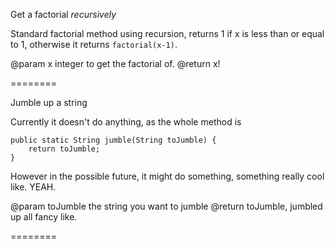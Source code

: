 
Get a factorial *recursively*

Standard factorial method using recursion, returns 1 if x is less than
or equal to 1, otherwise it returns `factorial(x-1)`.

@param 	x	integer to get the factorial of.
@return x!
	
========

Jumble up a string

Currently it doesn't do anything, as the whole method is

	public static String jumble(String toJumble) {
		return toJumble;
	}

However in the possible future, it might do something, something
really cool like. YEAH.

@param 	toJumble	the string you want to jumble
@return toJumble, jumbled up all fancy like.
	
========
